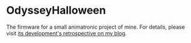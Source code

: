 # OdysseyHalloween
The firmware for a small animatronic project of mine. For details, please visit [its development's retrospective on my blog](http://www.rmconway.com/2017/01/alien-animatronic.html).
